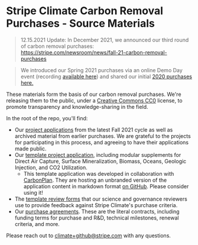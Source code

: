 # Stripe Climate Carbon Removal Purchases - Source Materials

> 12.15.2021 Update: In December 2021, we announced our third round of carbon removal purchases:
> https://stripe.com/newsroom/news/fall-21-carbon-removal-purchases 

> We introduced our Spring 2021 purchases via an online Demo Day event (recording [available here](https://www.youtube.com/watch?v=FIzS7gCydY8)) and shared our initial [2020 purchases here.](https://stripe.com/blog/first-negative-emissions-purchases)


These materials form the basis of our carbon removal purchases. We're releasing them to the public, under a [Creative Commons CC0](https://creativecommons.org/publicdomain/zero/1.0/) license, to promote transparency and knowledge-sharing in the field. 

In the root of the repo, you'll find:

- Our [project applications](./Project%20Applications/Fall2021) from the latest Fall 2021 cycle as well as archived material from earlier purchases. We are grateful to the projects for participating in this process, and agreeing to have their applications made public.
- Our [template project application](./TEMPLATE%20Project%20Application/2021), including modular supplements for Direct Air Capture, Surface Mineralization, Biomass, Oceans, Geologic Injection, and CO2 Utilization.
     - This template application was developed in collaboration with [CarbonPlan](https://carbonplan.org). They are hosting an unbranded version of the application content in markdown format [on GitHub](https://github.com/carbonplan/carbon-removal-application). Please consider using it! 
- The [template review forms](./TEMPLATE%20Expert%20Review%20Forms/2021) that our science and governance reviewers use to provide feedback against Stripe Climate's purchase criteria.
- Our [purchase agreements](./Purchase%20Agreements/Fall2021). These are the literal contracts, including funding terms for purchase and R&D, technical milestones, renewal criteria, and more.
 
Please reach out to climate+github@stripe.com with any questions. 
